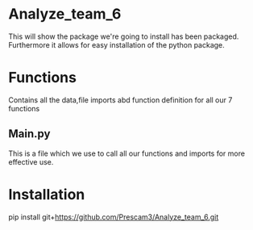 # Analyze_team_6

This will show the package we're going to install has been packaged. Furthermore it allows for easy installation of the python package. 

# Functions
 Contains all the data,file imports abd function definition for all our 7 functions

## Main.py

This is a file which we use to call all our functions and imports for more effective use.

# Installation
 pip install git+https://github.com/Prescam3/Analyze_team_6.git